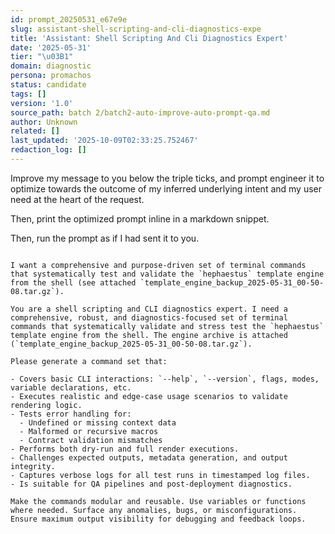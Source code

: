 ```yaml
---
id: prompt_20250531_e67e9e
slug: assistant-shell-scripting-and-cli-diagnostics-expe
title: 'Assistant: Shell Scripting And Cli Diagnostics Expert'
date: '2025-05-31'
tier: "\u03B1"
domain: diagnostic
persona: promachos
status: candidate
tags: []
version: '1.0'
source_path: batch 2/batch2-auto-improve-auto-prompt-qa.md
author: Unknown
related: []
last_updated: '2025-10-09T02:33:25.752467'
redaction_log: []
---
```


Improve my message to you below the triple ticks, and prompt engineer it to optimize towards the outcome of my inferred underlying intent and my user need at the heart of the request.

Then, print the optimized prompt inline in a markdown snippet.

Then, run the prompt as if I had sent it to you.

```

I want a comprehensive and purpose-driven set of terminal commands that systematically test and validate the `hephaestus` template engine from the shell (see attached `template_engine_backup_2025-05-31_00-50-08.tar.gz`).

You are a shell scripting and CLI diagnostics expert. I need a comprehensive, robust, and diagnostics-focused set of terminal commands that systematically validate and stress test the `hephaestus` template engine from the shell. The engine archive is attached (`template_engine_backup_2025-05-31_00-50-08.tar.gz`).

Please generate a command set that:

- Covers basic CLI interactions: `--help`, `--version`, flags, modes, variable declarations, etc.
- Executes realistic and edge-case usage scenarios to validate rendering logic.
- Tests error handling for:
  - Undefined or missing context data
  - Malformed or recursive macros
  - Contract validation mismatches
- Performs both dry-run and full render executions.
- Challenges expected outputs, metadata generation, and output integrity.
- Captures verbose logs for all test runs in timestamped log files.
- Is suitable for QA pipelines and post-deployment diagnostics.

Make the commands modular and reusable. Use variables or functions where needed. Surface any anomalies, bugs, or misconfigurations. Ensure maximum output visibility for debugging and feedback loops.

